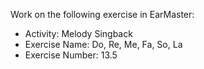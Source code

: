 Work on the following exercise in EarMaster:
- Activity: Melody Singback
- Exercise Name: Do, Re, Me, Fa, So, La
- Exercise Number: 13.5
